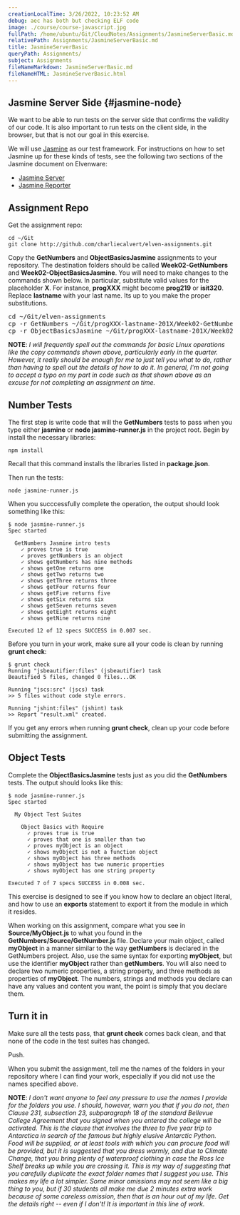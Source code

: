 ```yaml
---
creationLocalTime: 3/26/2022, 10:23:52 AM
debug: aec has both but checking ELF code
image: ./course/course-javascript.jpg
fullPath: /home/ubuntu/Git/CloudNotes/Assignments/JasmineServerBasic.md
relativePath: Assignments/JasmineServerBasic.md
title: JasmineServerBasic
queryPath: Assignments/
subject: Assignments
fileNameMarkdown: JasmineServerBasic.md
fileNameHTML: JasmineServerBasic.html
---
```



<!-- toc -->
<!-- tocstop -->

## Jasmine Server Side {#jasmine-node}

We want to be able to run tests on the server side that confirms the validity of our code. It is also important to run tests on the client side, in the browser, but that is not our goal in this exercise.

We will use [Jasmine]() as our test framework. For instructions on how to set Jasmine up for these kinds of tests, see the following two sections of the Jasmine document on Elvenware:

- [Jasmine Server](http://www.elvenware.com/charlie/development/web/UnitTests/Jasmine.html#jasmine-server)
- [Jasmine Reporter](http://www.elvenware.com/charlie/development/web/UnitTests/Jasmine.html#reporter)

## Assignment Repo

Get the assignment repo:

```
cd ~/Git
git clone http://github.com/charliecalvert/elven-assignments.git
```

Copy the **GetNumbers** and **ObjectBasicsJasmine** assignments to your repository. The destination folders should be called **Week02-GetNumbers** and **Week02-ObjectBasicsJasmine**. You will need to make changes to the commands shown below. In particular, substitute valid values for the placeholder **X**. For instance, **progXXX** might become **prog219** or **isit320**. Replace **lastname** with your last name. Its up to you make the proper substitutions.

<pre>
cd ~/Git/elven-assignments
cp -r GetNumbers ~/Git/progXXX-lastname-201X/Week02-GetNumbers
cp -r ObjectBasicsJasmine ~/Git/progXXX-lastname-201X/Week02-ObjectBasicsJasmine
</pre>

**NOTE**: _I will frequently spell out the commands for basic Linux operations like the copy commands shown above, particularly early in the quarter. However, it really should be enough for me to just tell you what to do, rather than having to spell out the details of how to do it. In general, I'm not going to accept a typo on my part in code such as that shown above as an excuse for not completing an assignment on time._

## Number Tests

The first step is write code that will the **GetNumbers** tests to pass when you type either **jasmine** or **node jasmine-runner.js** in the project root. Begin by install the necessary libraries:

```
npm install
```

Recall that this command installs the libraries listed in **package.json**.

Then run the tests:

```
node jasmine-runner.js
```

When you succcessfully complete the operation, the output should look something like this:

```
$ node jasmine-runner.js
Spec started

  GetNumbers Jasmine intro tests
    ✓ proves true is true
    ✓ proves getNumbers is an object
    ✓ shows getNumbers has nine methods
    ✓ shows getOne returns one
    ✓ shows getTwo returns two
    ✓ shows getThree returns three
    ✓ shows getFour returns four
    ✓ shows getFive returns five
    ✓ shows getSix returns six
    ✓ shows getSeven returns seven
    ✓ shows getEight returns eight
    ✓ shows getNine returns nine

Executed 12 of 12 specs SUCCESS in 0.007 sec.
```

Before you turn in your work, make sure all your code is clean by running **grunt check**:

```
$ grunt check
Running "jsbeautifier:files" (jsbeautifier) task
Beautified 5 files, changed 0 files...OK

Running "jscs:src" (jscs) task
>> 5 files without code style errors.

Running "jshint:files" (jshint) task
>> Report "result.xml" created.
```

If you get any errors when running **grunt check**, clean up your code before submitting the assignment.

## Object Tests

Complete the **ObjectBasicsJasmine** tests just as you did the **GetNumbers** tests. The output should looks like this:

```
$ node jasmine-runner.js
Spec started

  My Object Test Suites

    Object Basics with Require
      ✓ proves true is true
      ✓ proves that one is smaller than two
      ✓ proves myObject is an object
      ✓ shows myObject is not a function object
      ✓ shows myObject has three methods
      ✓ shows myObject has two numeric properties
      ✓ shows myObject has one string property

Executed 7 of 7 specs SUCCESS in 0.008 sec.
```

This exercise is designed to see if you know how to declare an object literal, and how to use an **exports** statement to export it from the module in which it resides.

When working on this assignment, compare what you see in **Source/MyObject.js** to what you found in the **GetNumbers/Source/GetNumber.js** file. Declare your main object, called **myObject** in a manner similar to the way **getNumbers** is declared in the GetNumbers project. Also, use the same syntax for exporting **myObject**, but use the identifier **myObject** rather than **getNumbers**. You will also need to declare two numeric properties, a string property, and three methods as properties of **myObject**. The numbers, strings and methods you declare can have any values and content you want, the point is simply that you declare them.

## Turn it in

Make sure all the tests pass, that **grunt check** comes back clean, and that none of the code in the test suites has changed.

Push.

When you submit the assignment, tell me the names of the folders in your repository where I can find your work, especially if you did not use the names specified above.

**NOTE**: _I don't want anyone to feel any pressure to use the names I provide for the folders you use. I should, however, warn you that if you do not, then Clause 231, subsection 23, subparagraph 18 of the standard Bellevue College Agreement that you signed when you entered the college will be activated. This is the clause that involves the three to five year trip to Antarctica in search of the famous but highly elusive Antarctic Python. Food will be supplied, or at least tools with which you can procure food will be provided, but it is suggested that you dress warmly, and due to Climate Change, that you bring plenty of waterproof clothing in case the Ross Ice Shelf breaks up while you are crossing it. This is my way of suggesting that you carefully duplicate the exact folder names that I suggest you use. This makes my life a lot simpler. Some minor omissions may not seem like a big thing to you, but if 30 students all make me due 2 minutes extra work because of some careless omission, then that is an hour out of my life. Get the details right -- even if I don't! It is important in this line of work._
